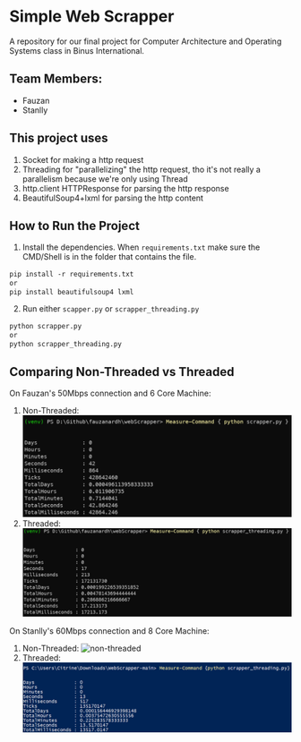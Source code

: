 # Simple Web Scrapper
A repository for our final project for Computer Architecture and Operating Systems class in Binus International.

## Team Members:
- Fauzan
- Stanlly

## This project uses
1. Socket for making a http request
2. Threading for "parallelizing" the http request, tho it's not really a parallelism because we're only using Thread
3. http.client HTTPResponse for parsing the http response 
4. BeautifulSoup4+lxml for parsing the http content

## How to Run the Project
1. Install the dependencies. When `requirements.txt` make sure the CMD/Shell is in the folder that contains the file.
```
pip install -r requirements.txt
or
pip install beautifulsoup4 lxml
```
2. Run either `scapper.py` or `scrapper_threading.py`
```
python scrapper.py
or
python scrapper_threading.py
```

## Comparing Non-Threaded vs Threaded
On Fauzan's 50Mbps connection and 6 Core Machine:
1. Non-Threaded:
    ![non-threading](resources/non_threading.png)
2. Threaded:
    ![threading](resources/threading.png)

On Stanlly's 60Mbps connection and 8 Core Machine:
1. Non-Threaded:
    ![non-threaded](resources/non_threaded.png)
2. Threaded:
    ![threaded](resources/threaded.png)
